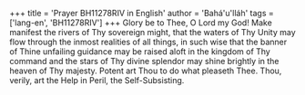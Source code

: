 +++
title = 'Prayer BH11278RIV in English'
author = 'Bahá'u'lláh'
tags = ['lang-en', 'BH11278RIV']
+++
Glory be to Thee, O Lord my God!  Make manifest the rivers of Thy sovereign might, that the waters of Thy Unity may flow through the inmost realities of all things, in such wise that the banner of Thine unfailing guidance may be raised aloft in the kingdom of Thy command and the stars of Thy divine splendor may shine brightly in the heaven of Thy majesty.
Potent art Thou to do what pleaseth Thee.  Thou, verily, art the Help in Peril, the Self-Subsisting.

